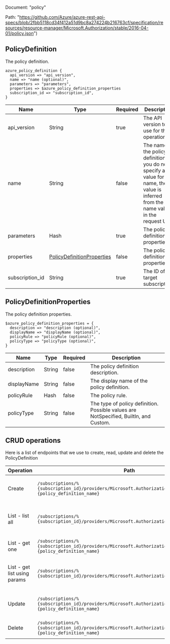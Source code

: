 Document: "policy"


Path: "https://github.com/Azure/azure-rest-api-specs/blob/2fbb5118cd34f412a51d9bc8a274224b216763cf/specification/resources/resource-manager/Microsoft.Authorization/stable/2016-04-01/policy.json")

## PolicyDefinition

The policy definition.

```puppet
azure_policy_definition {
  api_version => "api_version",
  name => "name (optional)",
  parameters => "parameters",
  properties => $azure_policy_definition_properties
  subscription_id => "subscription_id",
}
```

| Name        | Type           | Required       | Description       |
| ------------- | ------------- | ------------- | ------------- |
|api_version | String | true | The API version to use for the operation. |
|name | String | false | The name of the policy definition. If you do not specify a value for name, the value is inferred from the name value in the request URI. |
|parameters | Hash | true | The policy definition properties. |
|properties | [PolicyDefinitionProperties](#policydefinitionproperties) | false | The policy definition properties. |
|subscription_id | String | true | The ID of the target subscription. |
        
## PolicyDefinitionProperties

The policy definition properties.

```puppet
$azure_policy_definition_properties = {
  description => "description (optional)",
  displayName => "displayName (optional)",
  policyRule => "policyRule (optional)",
  policyType => "policyType (optional)",
}
```

| Name        | Type           | Required       | Description       |
| ------------- | ------------- | ------------- | ------------- |
|description | String | false | The policy definition description. |
|displayName | String | false | The display name of the policy definition. |
|policyRule | Hash | false | The policy rule. |
|policyType | String | false | The type of policy definition. Possible values are NotSpecified, BuiltIn, and Custom. |



## CRUD operations

Here is a list of endpoints that we use to create, read, update and delete the PolicyDefinition

| Operation | Path | Verb | Description | OperationID |
| ------------- | ------------- | ------------- | ------------- | ------------- |
|Create|`/subscriptions/%{subscription_id}/providers/Microsoft.Authorization/policydefinitions/%{policy_definition_name}`|Put|Creates or updates a policy definition.|PolicyDefinitions_CreateOrUpdate|
|List - list all|`/subscriptions/%{subscription_id}/providers/Microsoft.Authorization/policydefinitions`|Get|Gets all the policy definitions for a subscription.|PolicyDefinitions_List|
|List - get one|`/subscriptions/%{subscription_id}/providers/Microsoft.Authorization/policydefinitions/%{policy_definition_name}`|Get|Gets the policy definition.|PolicyDefinitions_Get|
|List - get list using params|`/subscriptions/%{subscription_id}/providers/Microsoft.Authorization/policydefinitions`|Get|Gets all the policy definitions for a subscription.|PolicyDefinitions_List|
|Update|`/subscriptions/%{subscription_id}/providers/Microsoft.Authorization/policydefinitions/%{policy_definition_name}`|Put|Creates or updates a policy definition.|PolicyDefinitions_CreateOrUpdate|
|Delete|`/subscriptions/%{subscription_id}/providers/Microsoft.Authorization/policydefinitions/%{policy_definition_name}`|Delete|Deletes a policy definition.|PolicyDefinitions_Delete|
